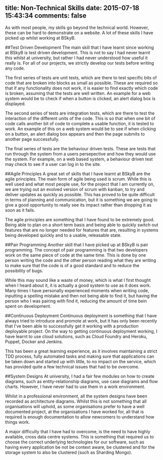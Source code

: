 title: Non-Technical Skills
date: 2015-07-18 15:43:34
comments: false
---
As with most people, my skills go beyond the technical world. However, these can be hard to demonstrate on a website. A lot of these skills I have picked up whilst working at BSkyB.

##Test Driven Development
The main skill that I have learnt since working at BSkyB is test driven development. This is not to say I had never learnt this whilst at university, but rather I had never understood how useful it really is. For all of our projects, we strictly develop our tests before writing any code.

The first series of tests are unit tests, which are there to test specific bits of code that are broken into blocks as small as possible. These are required so that if any functionality does not work, it is easier to find exactly which code is broken, assuming that the tests are well written. An example for a web system would be to check if when a button is clicked, an alert dialog box is displayed.

The second series of tests are integration tests, which are there to test the interaction of the different units of the code. This is so that when one bit of code calls another bit of code to complete a usable function, it is tested to work. An example of this on a web system would be to see if when clicking on a button, an alert dialog box appears and then the page submits to another page successfully.

The final series of tests are the behaviour driven tests. These are tests that run through the system from a users persepective and how they would use the system. For example, on a web based system, a behaviour driven test may check to see if a user can log in to the site.

##Agile Principles
A great set of skills that I have learnt at BSkyB are the agile principles. The main form of agile being used is scrum. While this is well used and what most people use, for the project that I am currently on, we are trying out an evolved version of scrum with kanban, to try and deliver updates as quickly as possible. This has proved to be quite difficult in terms of planning and communication, but it is something we are going to give a good opportunity to really see its impact rather than dropping it as soon as it fails.

The agile principles are something that I have found to be extremely good. Being able to plan on a short term basis and being able to quickly switch out features that are no longer needed for features that are, resulting in systems being developed quickly and to a usable, releasable state.

##Pair Programming
Another skill that I have picked up at BSkyB is pair programming. The concept of pair programming is that two developers work on the same piece of code at the same time. This is done by one person writing the code and the other person reading what they are writing to make sure that the code is of a good standard and to reduce the possibility of bugs.

While this may sound like a waste of money, which is what I first thought when I heard about it, it is actually a good system to use as it does work. Many times I have personally experienced moments when writing code, inputting a spelling mistake and then not being able to find it, but having the person who I was pairing with find it, reducing the amount of time bein spent on development.

##Continuous Deployment
Continuous deployment is something that I have always tried to introduce and promote at work, but it has only been recently that I've been able to successfully get it working with a production deployable project. On the way to getting continuous deployment working, I have learnt to use cloud solutions, such as Cloud Foundry and Heroku, Puppet, Docker and Jenkins.

This has been a great learning experience, as it involves maintaining a strict TDD process, fully automated tasks and making sure that applications can be taken down and started up with little, to no impact on the service, which has provided quite a few technical issues that had to be overcome.

##System Designs
At university, I had a fair few modules on how to create diagrams, such as entity-relationship diagrams, use case diagrams and flow charts. However, I have never had to use them in a work environment.

Whilst in a professional environment, all the system designs have been recorded as architecture diagrams. Whilst this is not something that all organisations will uphold, as some organisations prefer to have a well documented project, at the organisations I have worked for, all that is required is enough documentation to allow newcomers to understand how things work.

A major difficulty that I have had to overcome, is the need to have highly available, cross data centre systems. This is something that required us to choose the correct underlying technologies for our software, such as having every application be not be context aware, be clustered and for the storage system to also be clustered (such as Sharding Mongo).